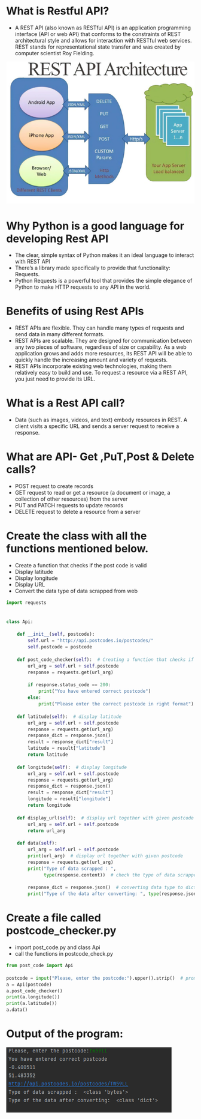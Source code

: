 # What is Restful API?
- A REST API (also known as RESTful API) is an application programming interface (API or web API) that conforms to the constraints of REST architectural style and allows for interaction with RESTful web services. REST stands for representational state transfer and was created by computer scientist Roy Fielding.


![img.png](img.png)
# Why Python is a good language for developing Rest  API
- The clear, simple syntax of Python makes it an ideal language to interact with REST API
- There’s a library made specifically to provide that functionality: Requests.
- Python Requests is a powerful tool that provides the simple elegance of Python to make HTTP requests to any API in the world. 
# Benefits of using Rest APIs
- REST APIs are flexible. They can handle many types of requests and send data in many different formats.
- REST APIs are scalable. They are designed for communication between any two pieces of software, regardless of size or capability. As a web application grows and adds more resources, its REST API will be able to quickly handle the increasing amount and variety of requests.
- REST APIs incorporate existing web technologies, making them relatively easy to build and use. To request a resource via a REST API, you just need to provide its URL.
# What is a Rest API call?
- Data (such as images, videos, and text) embody resources in REST. A client visits a specific URL and sends a server request to receive a response.

# What are API- Get ,PuT,Post & Delete calls?
- POST request to create records
- GET request to read or get a resource (a document or image, a collection of other resources) from the server
- PUT and PATCH requests to update records
- DELETE request to delete a resource from a server

# Create the class with all the functions mentioned below.
- Create a function that checks if the post code is valid
- Display latitude
- Display longitude
- Display URL
- Convert the data type of data scrapped from web
```python
import requests


class Api:

    def __init__(self, postcode):
        self.url = "http://api.postcodes.io/postcodes/"
        self.postcode = postcode

    def post_code_checker(self):  # Creating a function that checks if the post code is valid
        url_arg = self.url + self.postcode
        response = requests.get(url_arg)

        if response.status_code == 200:
            print("You have entered correct postcode")
        else:
            print("Please enter the correct postcode in right format")

    def latitude(self):  # display latitude
        url_arg = self.url + self.postcode
        response = requests.get(url_arg)
        response_dict = response.json()
        result = response_dict["result"]
        latitude = result["latitude"]
        return latitude

    def longitude(self):  # display longitude
        url_arg = self.url + self.postcode
        response = requests.get(url_arg)
        response_dict = response.json()
        result = response_dict["result"]
        longitude = result["longitude"]
        return longitude

    def display_url(self):  # display url together with given postcode
        url_arg = self.url + self.postcode
        return url_arg

    def data(self):
        url_arg = self.url + self.postcode
        print(url_arg)  # display url together with given postcode
        response = requests.get(url_arg)
        print("Type of data scrapped : ",
              type(response.content))  # check the type of data scrapped from the web - response

        response_dict = response.json()  # converting data type to dictionary
        print("Type of the data after converting: ", type(response.json()))

```
# Create a file called postcode_checker.py 
- import post_code.py and class Api
- call the functions in postcode_check.py
```python
from post_code import Api

postcode = input("Please, enter the postcode:").upper().strip()  # prompt the user to input the postcode
a = Api(postcode)
a.post_code_checker()
print(a.longitude())
print(a.latitude())
a.data()
```
# Output of the program:

![img_2.png](img_2.png)
